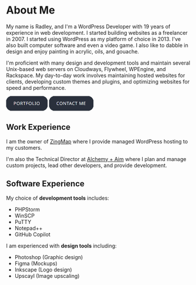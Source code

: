 <!--
**RadGH/RadGH** is a ✨ _special_ ✨ repository because its `README.md` (this file) appears on your GitHub profile:
https://github.com/RadGH

Here are some ideas to get you started:

- 🔭 I’m currently working on ...
- 🌱 I’m currently learning ...
- 👯 I’m looking to collaborate on ...
- 🤔 I’m looking for help with ...
- 💬 Ask me about ...
- 📫 How to reach me: ...
- 😄 Pronouns: ...
- ⚡ Fun fact: ...
-->

# About Me

My name is Radley, and I'm a WordPress Developer with 19 years of experience in web development. I started building websites as a freelancer in 2007. I started using WordPress as my platform of choice in 2013. I've also built computer software and even a video game. I also like to dabble in design and enjoy painting in acrylic, oils, and gouache.

I'm proficient with many design and development tools and maintain several Unix-based web servers on Cloudways, Flywheel, WPEngine, and Rackspace. My day-to-day work involves maintaining hosted websites for clients, developing custom themes and plugins, and optimizing websites for speed and performance.

[<img src="button-portfolio.png" alt="View my portfolio and resume" height="40">](https://radleysustaire.com/) [<img src="button-contact-me.png" alt="Contact me through ZingMap" height="40">](https://zingmap.com/contact/)

## Work Experience

I am the owner of [ZingMap](https://zingmap.com/) where I provide managed WordPress hosting to my customers.

I'm also the Technical Director at [Alchemy + Aim](https://alchemyandaim.com/) where I plan and manage custom projects, lead other developers, and provide development.

## Software Experience

My choice of **development tools** includes:
- PHPStorm
- WinSCP
- PuTTY
- Notepad++
- GitHub Copilot

I am experienced with **design tools** including:
- Photoshop (Graphic design)
- Figma (Mockups)
- Inkscape (Logo design)
- Upscayl (Image upscaling)
